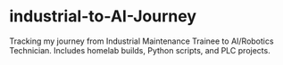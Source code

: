 # industrial-to-AI-Journey
Tracking my journey from Industrial Maintenance Trainee to AI/Robotics Technician. Includes homelab builds, Python scripts, and PLC projects.
